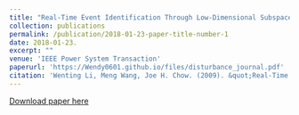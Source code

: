 ```yaml
---
title: "Real-Time Event Identification Through Low-Dimensional Subspace Characterization of High-Dimensional Synchrophasor Data"
collection: publications
permalink: /publication/2018-01-23-paper-title-number-1 
date: 2018-01-23.
excerpt: ""
venue: 'IEEE Power System Transaction'
paperurl: 'https://Wendy0601.github.io/files/disturbance_journal.pdf'
citation: 'Wenting Li, Meng Wang, Joe H. Chow. (2009). &quot;Real-Time Event Identification Through Low-Dimensional Subspace Characterization of High-Dimensional Synchrophasor Data; <i>IEEE Power System Transaction </i>. 1(1).'
--- 
```

[Download paper here](https://Wendy0601.github.io/files/disturbance_journal.pdf)
 

